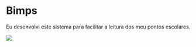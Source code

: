 # Bimps
Eu desenvolvi este sistema para facilitar a leitura dos meu pontos escolares.

<img src="/Bimps/image-1.jpg"></img>
